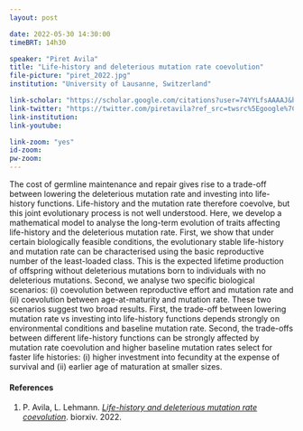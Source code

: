```yaml
---
layout: post

date: 2022-05-30 14:30:00
timeBRT: 14h30

speaker: "Piret Avila"
title: "Life-history and deleterious mutation rate coevolution"
file-picture: "piret_2022.jpg"
institution: "University of Lausanne, Switzerland"

link-scholar: "https://scholar.google.com/citations?user=74YYLfsAAAAJ&hl=en"
link-twitter: "https://twitter.com/piretavila?ref_src=twsrc%5Egoogle%7Ctwcamp%5Eserp%7Ctwgr%5Eauthor"
link-institution: 
link-youtube:

link-zoom: "yes"
id-zoom: 
pw-zoom: 
---
```


The cost of germline maintenance and repair gives rise to a trade-off between lowering the deleterious mutation rate and investing into life-history functions. Life-history and the mutation rate therefore coevolve, but this joint evolutionary process is not well understood. Here, we develop a mathematical model to analyse the long-term evolution of traits affecting life-history and the deleterious mutation rate. First, we show that under certain biologically feasible conditions, the evolutionary stable life-history and mutation rate can be characterised using the basic reproductive number of the least-loaded class. This is the expected lifetime production of offspring without deleterious mutations born to individuals with no deleterious mutations. Second, we analyse two specific biological scenarios: (i) coevolution between reproductive effort and mutation rate and (ii) coevolution between age-at-maturity and mutation rate. These two scenarios suggest two broad results. First, the trade-off between lowering mutation rate vs investing into life-history functions depends strongly on environmental conditions and baseline mutation rate. Second, the trade-offs between different life-history functions can be strongly affected by mutation rate coevolution and higher baseline mutation rates select for faster life histories: (i) higher investment into fecundity at the expense of survival and (ii) earlier age of maturation at smaller sizes.

#### References
1. P. Avila, L. Lehmann. [*Life-history and deleterious mutation rate coevolution*](https://www.biorxiv.org/content/10.1101/2022.05.11.491530v1). biorxiv. 2022.